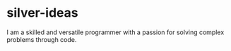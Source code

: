# silver-ideas
I am a skilled and versatile programmer with a passion for solving complex problems through code. 
